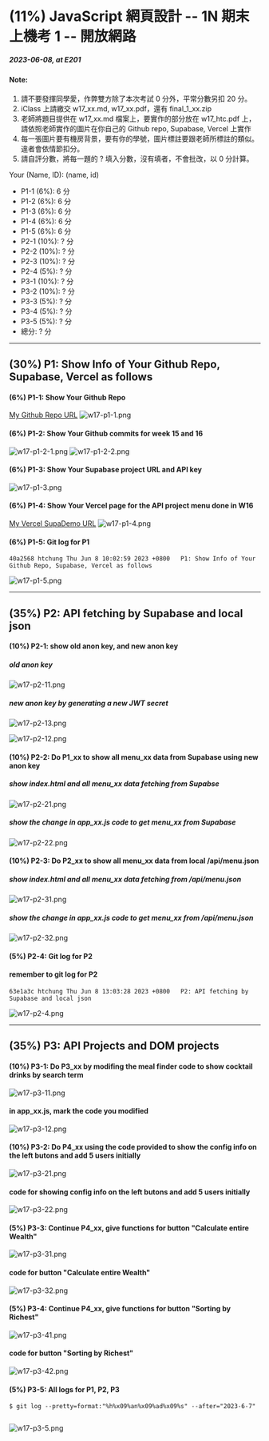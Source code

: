 # (11%) JavaScript 網頁設計 -- 1N 期末上機考 1 -- 開放網路

##### 2023-06-08, at E201

#### Note:

1. 請不要發揮同學愛，作弊雙方除了本次考試 0 分外，平常分數另扣 20 分。
2. iClass 上請繳交 w17_xx.md, w17_xx.pdf，還有 final_1_xx.zip
3. 老師將題目提供在 w17_xx.md 檔案上，要實作的部分放在 w17_htc.pdf 上，請依照老師實作的圖片在你自己的 Github repo, Supabase, Vercel 上實作
4. 每一張圖片要有機房背景，要有你的學號，圖片標註要跟老師所標註的類似。違者會依情節扣分。
5. 請自評分數，將每一題的 ? 填入分數，沒有填者，不會批改，以 0 分計算。

Your (Name, ID): (name, id)

- P1-1 (6%): 6 分
- P1-2 (6%): 6 分
- P1-3 (6%): 6 分
- P1-4 (6%): 6 分
- P1-5 (6%): 6 分
- P2-1 (10%): ? 分
- P2-2 (10%): ? 分
- P2-3 (10%): ? 分
- P2-4 (5%): ? 分
- P3-1 (10%): ? 分
- P3-2 (10%): ? 分
- P3-3 (5%): ? 分
- P3-4 (5%): ? 分
- P3-5 (5%): ? 分
- 總分: ? 分

---

## (30%) P1: Show Info of Your Github Repo, Supabase, Vercel as follows

#### (6%) P1-1: Show Your Github Repo

[My Github Repo URL](https://github.com/tutelary1105/1112-1N-js-demo-211411011)
![w17-p1-1.png](https://izfkkkxjvqncdvyzzpkv.supabase.co/storage/v1/object/public/demo-11/md_1N_img/w17-p1-1.png)

#### (6%) P1-2: Show Your Github commits for week 15 and 16

![w17-p1-2-1.png](https://izfkkkxjvqncdvyzzpkv.supabase.co/storage/v1/object/public/demo-11/md_1N_img/w17-p1-2-1.png)
![w17-p1-2-2.png](https://izfkkkxjvqncdvyzzpkv.supabase.co/storage/v1/object/public/demo-11/md_1N_img/w17-p1-2-2.png)

#### (6%) P1-3: Show Your Supabase project URL and API key

![w17-p1-3.png](https://izfkkkxjvqncdvyzzpkv.supabase.co/storage/v1/object/public/demo-11/md_1N_img/w17-p1-3.png)

#### (6%) P1-4: Show Your Vercel page for the API project menu done in W16

[My Vercel SupaDemo URL](https://1112-1-n-js-demo-211411011.vercel.app/)
![w17-p1-4.png](https://izfkkkxjvqncdvyzzpkv.supabase.co/storage/v1/object/public/demo-11/md_1N_img/w17-p1-4.png)

#### (6%) P1-5: Git log for P1

```
40a2568 htchung Thu Jun 8 10:02:59 2023 +0800   P1: Show Info of Your Github Repo, Supabase, Vercel as follows
```

![w17-p1-5.png](https://izfkkkxjvqncdvyzzpkv.supabase.co/storage/v1/object/public/demo-11/md_1N_img/w17-p1-5.png)

---

## (35%) P2: API fetching by Supabase and local json

#### (10%) P2-1: show old anon key, and new anon key

##### old anon key

![w17-p2-11.png]()

##### new anon key by generating a new JWT secret

![w17-p2-13.png]()

![w17-p2-12.png]()

#### (10%) P2-2: Do P1_xx to show all menu_xx data from Supabase using new anon key

##### show index.html and all menu_xx data fetching from Supabse

![w17-p2-21.png]()

##### show the change in app_xx.js code to get menu_xx from Supabase

![w17-p2-22.png]()

#### (10%) P2-3: Do P2_xx to show all menu_xx data from local /api/menu.json

##### show index.html and all menu_xx data fetching from /api/menu.json

![w17-p2-31.png]()

##### show the change in app_xx.js code to get menu_xx from /api/menu.json

![w17-p2-32.png]()

#### (5%) P2-4: Git log for P2

#### remember to git log for P2

```
63e1a3c htchung Thu Jun 8 13:03:28 2023 +0800   P2: API fetching by Supabase and local json
```

![w17-p2-4.png]()

---

## (35%) P3: API Projects and DOM projects

#### (10%) P3-1: Do P3_xx by modifing the meal finder code to show cocktail drinks by search term

![w17-p3-11.png]()

#### in app_xx.js, mark the code you modified

![w17-p3-12.png]()

#### (10%) P3-2: Do P4_xx using the code provided to show the config info on the left butons and add 5 users initially

![w17-p3-21.png]()

#### code for showing config info on the left butons and add 5 users initially

![w17-p3-22.png]()

#### (5%) P3-3: Continue P4_xx, give functions for button "Calculate entire Wealth"

![w17-p3-31.png]()

#### code for button "Calculate entire Wealth"

![w17-p3-32.png]()

#### (5%) P3-4: Continue P4_xx, give functions for button "Sorting by Richest"

![w17-p3-41.png]()

#### code for button "Sorting by Richest"

![w17-p3-42.png]()

#### (5%) P3-5: All logs for P1, P2, P3

```
$ git log --pretty=format:"%h%x09%an%x09%ad%x09%s" --after="2023-6-7"


```

![w17-p3-5.png]()
